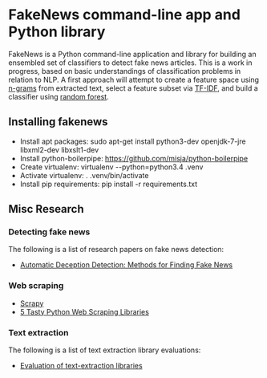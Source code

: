 # FakeNews command-line app and Python library

FakeNews is a Python command-line application and library for building an ensembled set of classifiers to detect
fake news articles. This is a work in progress, based on basic understandings of classification problems in relation
to NLP. A first approach will attempt to create a feature space using [n-grams](https://en.wikipedia.org/wiki/N-gram)
from extracted text, select a feature subset via [TF-IDF](https://en.wikipedia.org/wiki/Tf%E2%80%93idf), and build a
classifier using [random forest](https://en.wikipedia.org/wiki/Random_forest).

## Installing fakenews

* Install apt packages: sudo apt-get install python3-dev openjdk-7-jre libxml2-dev libxslt1-dev
* Install python-boilerpipe: https://github.com/misja/python-boilerpipe
* Create virtualenv: virtualenv --python=python3.4 .venv
* Activate virtualenv: . .venv/bin/activate
* Install pip requirements: pip install -r requirements.txt

## Misc Research

### Detecting fake news

The following is a list of research papers on fake news detection:
* [Automatic Deception Detection: Methods for Finding Fake News](http://onlinelibrary.wiley.com/doi/10.1002/pra2.2015.145052010082/pdf)

### Web scraping

* [Scrapy](https://scrapy.org/)
* [5 Tasty Python Web Scraping Libraries](https://elitedatascience.com/python-web-scraping-libraries)

### Text extraction

The following is a list of text extraction library evaluations:
* [Evaluation of text-extraction libraries](https://www.diffbot.com/benefits/comparison/)
